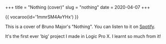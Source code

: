 +++
title = "Nothing (cover)"
slug = "nothing"
date = 2020-04-07
+++

{{ vocaroo(id='1mmrSM4AvYHx') }}

This is a cover of Bruno Major's "Nothing". You can listen to it on [Spotify](https://open.spotify.com/track/2IAR0DziHCjSu16gR4ihvy).

It's the first ever 'big' project I made in Logic Pro X. I learnt so much from it!